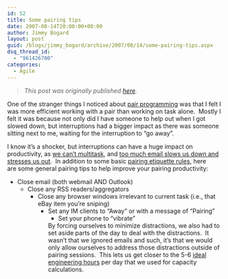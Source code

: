 ```yaml
---
id: 52
title: Some pairing tips
date: 2007-08-14T20:00:00+00:00
author: Jimmy Bogard
layout: post
guid: /blogs/jimmy_bogard/archive/2007/08/14/some-pairing-tips.aspx
dsq_thread_id:
  - "961426700"
categories:
  - Agile
---
```

> _This post was originally published [here](http://grabbagoft.blogspot.com/2007/08/some-pairing-tips.html)._

One of the stranger things I noticed about [pair programming](http://www.extremeprogramming.org/rules/pair.html) was that I felt I was&nbsp;more efficient working with a pair than working on task alone.&nbsp; Mostly I felt it was because not only did I have someone to help out when I got slowed down, but interruptions had a bigger impact as there was someone sitting next to me, waiting for the interruption to &#8220;go away&#8221;.

I know it&#8217;s a shocker, but interruptions can have a huge impact on productivity, as [we can&#8217;t multitask](http://arstechnica.com/news.ars/post/20070327-study-says-leave-the-multitasking-to-your-computer.html), and [too much email slows us down and stresses us out](http://arstechnica.com/news.ars/post/20070814-e-mail-stress-slowing-down-workers-say-researchers.html).&nbsp;&nbsp;In addition to&nbsp;some basic [pairing etiquette rules](http://www.lukemelia.com/devblog/archives/2006/10/10/on-pairing-etiquette/),&nbsp;here are&nbsp;some general pairing tips to help improve your pairing productivity:

  * Close email (both webmail&nbsp;AND&nbsp;Outlook) 
      * Close any RSS readers/aggregators 
          * Close any browser windows irrelevant to current task (i.e., that eBay item you&#8217;re sniping) 
              * Set any IM clients to &#8220;Away&#8221; or with a message of &#8220;Pairing&#8221; 
                  * Set your phone to &#8220;vibrate&#8221;</ul> 
                By forcing ourselves to minimize distractions, we also had to set aside parts of the day to deal with the distractions.&nbsp; It wasn&#8217;t that we ignored emails and such, it&#8217;s that we would only allow ourselves to address those distractions outside of pairing sessions.&nbsp; This lets us get closer to the 5-6 [ideal engineering hours](http://www.possibility.com/epowiki/Wiki.jsp?page=IdealEngineeringDay) per day that we used for capacity calculations.